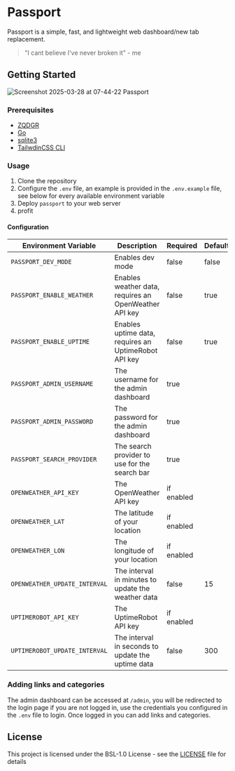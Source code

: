 # Passport

Passport is a simple, fast, and lightweight web dashboard/new tab replacement.

> "I cant believe I've never broken it" - me

## Getting Started

![Screenshot 2025-03-28 at 07-44-22 Passport](https://github.com/user-attachments/assets/d31b0694-3445-46f8-af01-158703e44b4c)

### Prerequisites

- [ZQDGR](https://github.com/juls0730/zqdgr)
- [Go](https://go.dev/doc/install)
- [sqlite3](https://www.sqlite.org/download.html)
- [TailwdinCSS CLI](https://github.com/tailwindlabs/tailwindcss/releases/latest)

### Usage

1. Clone the repository
2. Configure the `.env` file, an example is provided in the `.env.example` file, see below for every available environment variable
4. Deploy `passport` to your web server
5. profit

#### Configuration

| Environment Variable | Description | Required | Default |
| --- | --- | --- | --- | 
| `PASSPORT_DEV_MODE` | Enables dev mode | false | false |
| `PASSPORT_ENABLE_WEATHER` | Enables weather data, requires an OpenWeather API key | false | true |
| `PASSPORT_ENABLE_UPTIME` | Enables uptime data, requires an UptimeRobot API key | false | true |
| `PASSPORT_ADMIN_USERNAME` | The username for the admin dashboard | true |
| `PASSPORT_ADMIN_PASSWORD` | The password for the admin dashboard | true |
| `PASSPORT_SEARCH_PROVIDER` | The search provider to use for the search bar | true |
| `OPENWEATHER_API_KEY` | The OpenWeather API key | if enabled |
| `OPENWEATHER_LAT` | The latitude of your location | if enabled |
| `OPENWEATHER_LON` | The longitude of your location | if enabled |
| `OPENWEATHER_UPDATE_INTERVAL` | The interval in minutes to update the weather data | false | 15 |
| `UPTIMEROBOT_API_KEY` | The UptimeRobot API key | if enabled |
| `UPTIMEROBOT_UPDATE_INTERVAL` | The interval in seconds to update the uptime data | false | 300 |

### Adding links and categories

The admin dashboard can be accessed at `/admin`, you will be redirected to the login page if you are not logged in, use the credentials you configured in the `.env` file to login. Once logged in you can add links and categories.

## License

This project is licensed under the BSL-1.0 License - see the [LICENSE](LICENSE) file for details
